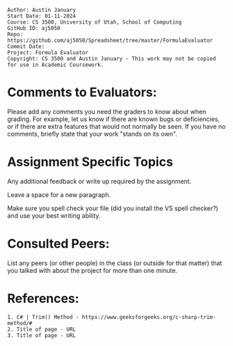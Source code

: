 ﻿```
Author: Austin January
Start Date: 01-11-2024
Course: CS 3500, University of Utah, School of Computing
GitHub ID: aj5050
Repo: https://github.com/aj5050/Spreadsheet/tree/master/FormulaEvaluator
Commit Date: 
Project: Formula Evaluator
Copyright: CS 3500 and Austin January - This work may not be copied for use in Academic Coursework.
```
# Comments to Evaluators:
Please add any comments you need the graders to know about when grading.  For example, let us know if there are known bugs or deficiencies, 
or if there are extra features that would not normally be seen.  If you have no comments, briefly state that your work "stands on its own".

# Assignment Specific Topics
Any additional feedback or write up required by the assignment.

Leave a space for a new paragraph.

Make sure you spell check your file (did you install the VS spell checker?) and use your best writing ability.

# Consulted Peers:

List any peers (or other people) in the class (or outside for that matter) that you talked with about the project for more than one minute.

# References:

    1. C# | Trim() Method - https://www.geeksforgeeks.org/c-sharp-trim-method/#
    2. Title of page - URL
    3. Title of page - URL



